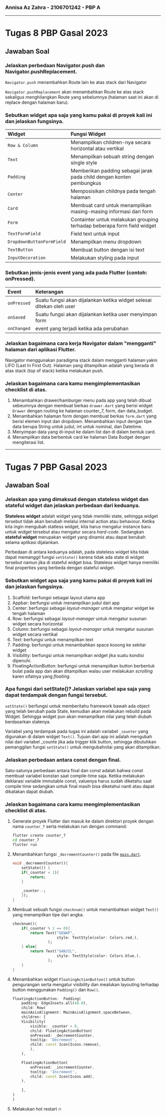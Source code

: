 ### Annisa Az Zahra - 2106701242 - PBP A
-----
# Tugas 8 PBP Gasal 2023
## Jawaban Soal

### Jelaskan perbedaan Navigator.push dan Navigator.pushReplacement.
`Navigator.push` menambahkan Route lain ke atas stack dari Navigator

`Navigator.pushReplacement` akan menambahkan Route ke atas stack sekaligus menghilangkan Route yang sebelumnya (halaman saat ini akan di replace dengan halaman baru).

### Sebutkan widget apa saja yang kamu pakai di proyek kali ini dan jelaskan fungsinya.
| Widget | Fungsi Widget | 
| :------------ |:--------------- |
| `Row & Column`    | Menampilkan children-nya secara horizontal atau vertikal |
| `Text`    | Menampilkan sebuah string dengan single style |
| `Padding`    | Memberikan padding sebagai jarak pada child dengan konten pembungkus |
| `Center`    | Memposisikan childnya pada tengah halaman |
| `Card`    | Membuat card untuk menampilkan masing-masing informasi dari form |
| `Form` | Containter untuk melakukan grouping terhadap beberapa form field widget |
| `TextFormField` | Field text untuk input |
| `DropdownButtonFormField` | Menampilkan menu dropdown |
| `TextButton` | Membuat button dengan isi text |
| `InputDecoration` | Melakukan styling pada input |


### Sebutkan jenis-jenis event yang ada pada Flutter (contoh: onPressed).
| Event | Keterangan | 
| :------------ |:--------------- |
| `onPressed`    | Suatu fungsi akan dijalankan ketika widget selesai ditekan oleh user |
| `onSaved`    | Suatu fungsi akan dijalankan ketika user menyimpan form |
| `onChanged`    | event yang terjadi ketika ada perubahan |

### Jelaskan bagaimana cara kerja Navigator dalam "mengganti" halaman dari aplikasi Flutter.
Navigator menggunakan paradigma stack dalam mengganti halaman yakni LIFO (Last In First Out). Halaman yang ditampilkan adalah yang berada di atas stack (top of stack) ketika melakukan push.

### Jelaskan bagaimana cara kamu mengimplementasikan checklist di atas.
1. Menambahkan drawer/hamburger menu pada app yang telah dibuat sebeumnya dengan membuat berkas `drawer.dart` yang berisi widget `Drawer` dengan routing ke halaman counter_7, form, dan data_budget.
2. Menambahkan halaman form dengan membuat berkas `form.dart` yang berisi elemen input dan dropdown. Menambahkan input dengan tipe data berupa String untuk judul, int untuk nominal, dan Datetime.
3. Menyimpan data yang di-input ke dalam list dan di dalam bentuk card.
4. Menampilkan data berbentuk card ke halaman Data Budget dengan mengiterasi list.



-----


# Tugas 7 PBP Gasal 2023

## Jawaban Soal

### Jelaskan apa yang dimaksud dengan stateless widget dan stateful widget dan jelaskan perbedaan dari keduanya.
**Stateless widget** adalah widget yang tidak memiliki state, sehingga widget tersebut tidak akan berubah melalui internal action atau behaviour. Ketika kita ingin mengubah statless widget, kita harus mengatur instance baru untuk widget tersebut atau mengatur secara *hard-code*. Sedangkan **stateful widget** merupakan widget yang dinamis atau dapat berubah selama aplikasi dijalankan. 

Perbedaan di antara keduanya adalah, pada stateless widget kita tidak dapat memanggil fungsi `setState()` karena tidak ada state di widget tersebut namun jika di stateful widget bisa. Stateless widget hanya memiliki final properties yang berbeda dengan stateful widget. 

### Sebutkan widget apa saja yang kamu pakai di proyek kali ini dan jelaskan fungsinya.
1. Scaffold: berfungsi sebagai layout utama app
2. Appbar: berfungsi untuk menampilkan judul dari app
3. Center: berfungsi sebagai *layout-manager* untuk mengatur widget ke tengah halaman
4. Row: berfungsi sebagai *layout-manager* untuk mengatur susunan widget secara horizontal
5. Column: berfungsi sebagai *layout-manager* untuk mengatur susunan widget secara vertikal
6. Text: berfungsi untuk menampilkan text
7. Padding: berfungsi untuk menambahkan space kosong ke sekitar widget
8. Visibility: berfungsi untuk menampilkan widget jika suatu kondisi dipenuhi.
9. FloatingActionButton: berfungsi untuk menampilkan button berbentuk bulat pada app dan akan ditampilkan walau user melakukan *scrolling* karen sifatnya yang *floating*.
### Apa fungsi dari setState()? Jelaskan variabel apa saja yang dapat terdampak dengan fungsi tersebut.
`setState()` berfungsi untuk memberitahu framework bawah ada object yang telah berubah pada State, kemudian akan melakukan rebuild pada Widget. Sehingga widget pun akan menampilkan nilai yang telah diubah berdasarkan statenya.

Variabel yang terdampak pada tugas ini adalah variabel `_counter` yang digunakan di dalam widget `Text()`. Tujuan dari app ini adalah mengubah nilai dari variabel _counte jika ada trigger klik button, sehingga dibutuhkan pemanggilan fungsi `setState()` untuk mengubahnilai yang akan ditampilkan.

### Jelaskan perbedaan antara const dengan final.
Satu-satunya perbedaan antara final dan const adalah bahwa const membuat variabel konstan saat compile-time saja. Ketika melakukan deklarasi variable immutable const, valuenya harus sudah diketahu saat compile time sedangkan untuk final masih bisa diketahui nanti atau dapat dikatakan dapat diubah.

### Jelaskan bagaimana cara kamu mengimplementasikan checklist di atas.
1. Generate proyek Flutter dan masuk ke dalam direktori proyek dengan nama `counter_7` serta melakukan run dengan command:
    ```cmd
    flutter create counter_7
    cd counter_7
    flutter run
    ```

2. Menambahkan fungsi `_decrementCounter()` pada file [`main.dart`](lib/main.dart).
    ```dart
    void _decrementCounter(){
        setState(() {
        if(_counter < 1){
            return;
        }
        
        _counter--;
        });
    }
    ```

3. Membuat sebuah fungsi `checknum()` untuk menambahkan widget `Text()` yang menampilkan tipe dari angka.
    ```dart
    checknum(){
        if(_counter % 2 == 0){
            return Text("GENAP",
                        style: TextStyle(color: Colors.red,),
                    );
        } else{
            return Text("GANJIL", 
                        style: TextStyle(color: Colors.blue,),
                    );
        }
    }
    ```

4. Menambahkan widget `FloatingActionButton()` untuk button pengurangan serta mengatur visibility dan mealukan layouting terhadap button menggunakan `Padding()` dan `Row()`.
    ```dart
    floatingActionButton:  Padding(
        padding: EdgeInsets.all(48.0),
        child: Row(
        mainAxisAlignment: MainAxisAlignment.spaceBetween,
        children: [
        Visibility(
            visible: _counter > 0,
            child: FloatingActionButton(
            onPressed: _decrementCounter,
            tooltip: 'Decrement',
            child: const Icon(Icons.remove),
            ),
        ),

        FloatingActionButton(
            onPressed: _incrementCounter,
            tooltip: 'Increment',
            child: const Icon(Icons.add),
        ),
        
        ],
    )
    )
    ```

5. Melakukan hot restart 🔥

